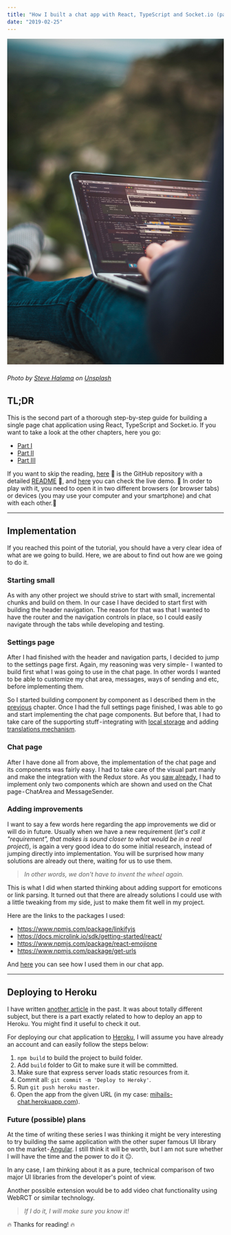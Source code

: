 ```yaml
---
title: "How I built a chat app with React, TypeScript and Socket.io (part 4)"
date: "2019-02-25"
---
```


![How I build a chat app with React, TypeScript and Socket.io (part 4)](../how-i-build-chat-app-with-react-and-typescript-part1/how-i-build-a-chat-app-head.jpeg)
###### Photo by [Steve Halama](https://unsplash.com/photos/Yhc7YGZlz3g?utm_source=unsplash&utm_medium=referral&utm_content=creditCopyText) on [Unsplash](https://unsplash.com/search/photos/coding-chat-application?utm_source=unsplash&utm_medium=referral&utm_content=creditCopyText)


## TL;DR
This is the second part of a thorough step-by-step guide for building a single page chat application using React, TypeScript and Socket.io. If you want to take a look at the other chapters, here you go:
 - [Part I](https://mihail-gaberov.eu/how-i-build-chat-app-with-react-and-typescript-part1/)
 - [Part II](https://mihail-gaberov.eu/how-i-build-chat-app-with-react-and-typescript-part2/)
 - [Part III](https://mihail-gaberov.eu/how-i-build-chat-app-with-react-and-typescript-part3/)

If you want to skip the reading, [here](https://github.com/mihailgaberov/chat) 💁 is the GitHub repository with a detailed [README](https://github.com/mihailgaberov/chat/blob/master/README.md) 🙌, and [here](https://mihails-chat.herokuapp.com/#/chat) you can check the live demo. 🎀 In order to play with it, you need to open it in two different browsers (or browser tabs) or devices (you may use your computer and your smartphone) and chat with each other.🎀

---
## Implementation
If you reached this point of the tutorial, you should have a very clear idea of what are we going to build. Here, we are about to find out how are we going to do it.


### Starting small
As with any other project we should strive to start with small, incremental chunks and build on them. In our case I have decided to start first with building the header navigation. The reason for that was that I wanted to have the router and the navigation controls in place, so I could easily navigate through the tabs while developing and testing.

### Settings page
After I had finished with the header and navigation parts, I decided to jump to the settings page first. Again, my reasoning was very simple -  I wanted to build first what I was going to use in the chat page. In other words I wanted to be able to customize my chat area, messages, ways of sending and etc, before implementing them.

So I started building component by component as I described them in the [previous](https://mihail-gaberov.eu/how-i-build-chat-app-with-react-and-typescript-part3/) chapter. Once I had the full settings page finished, I was able to go and start implementing the chat page components. But before that, I had to take care of the supporting stuff - integrating with [local storage](https://github.com/mihailgaberov/chat/blob/master/src/utilities/localStorageService.ts) and adding [translations mechanism](https://github.com/mihailgaberov/chat/blob/master/src/utilities/TranslationsProvider.tsx).

### Chat page
After I have done all from above, the implementation of the chat page and its components was fairly easy. I had to take care of the visual part manly and make the integration with the Redux store. As you [saw already](https://github.com/mihailgaberov/chat/blob/master/src/components/pages/Chat/ChatPage.tsx), I had to implement only two components which are shown and used on the Chat page - ChatArea and MessageSender.

### Adding improvements
I want to say a few words here regarding the app improvements we did or will do in future. Usually when we have a new requirement (_let's call it "requirement", that makes is sound closer to what would be in a real project_), is again a very good idea to do some initial research, instead of jumping directly into implementation. You will be surprised how many solutions are already out there, waiting for us to use them.

>_In other words, we don't have to invent the wheel again._

This is what I did when started thinking about adding support for emoticons or link parsing. It turned out that there are already solutions I could use with a little tweaking from my side, just to make them fit well in my project. 

Here are the links to the packages I used:

 - https://www.npmjs.com/package/linkifyjs
 - https://docs.microlink.io/sdk/getting-started/react/
 - https://www.npmjs.com/package/react-emojione
 - https://www.npmjs.com/package/get-urls

And [here](https://github.com/mihailgaberov/chat/blob/master/src/components/Message/Message.tsx) you can see how I used them in our chat app.

---

## Deploying to Heroku
I have written [another article](https://mihail-gaberov.eu/creating-twitter-bot/) in the past. It was about totally different subject, but there is a part exactly related to how to deploy an app to Heroku. You might find it useful to check it out.

For deploying our chat application to [Heroku](https://www.heroku.com/), I will assume you have already an account and can easily follow the steps below:

1. ```npm build``` to build the project to build folder.
2. Add ```build``` folder to Git to make sure it will be committed.
3. Make sure that express server loads static resources from it.
4. Commit all: ```git commit -m 'Deploy to Heroky'```.
5. Run ```git push heroku master```.
5. Open the app from the given URL (in my case: [mihails-chat.herokuapp.com](https://mihails-chat.herokuapp.com/#/chat)).

### Future (possible) plans
At the time of writing these series I was thinking it might be very interesting to try building the same application with the other super famous UI library on the market - [Angular](https://angular.io/). I still think it will be worth, but I am not sure whether I will have the time and the power to do it 😐. 

In any case, I am thinking about it as a pure, technical comparison of two major UI libraries from the developer's point of view.

Another possible extension would be to add video chat functionality using WebRCT or similar technology.

>_If I do it, I will make sure you know it!_

🔥 Thanks for reading! 🔥
